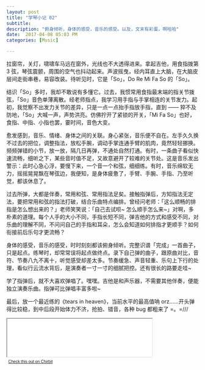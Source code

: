```yaml
---
layout: post
title: "学琴小记 02"
subtitle:
description: "俯身倾听，身体的感受，音乐的感受。以及，文末有彩蛋，啊哈哈"
date:  2017-04-08 05:03 PM
categories: [Music]

---
```




拉窗帘，关灯，啸啸车马远在窗外，光线也不大透得进来。拿起吉他，用食指拨第 3 弦，琴弦震颤，周围的空气也抖动起来。声波摇曳，经内耳直上大脑，在大脑皮层间走街串巷，易容改装。待听见时，它是「So」，Do Re Mi Fa So 的「So」。



结识「So」多时，我却不敢说有多懂它。过去，我惯常用食指最末端的指关节拨弦，「So」音色单薄离散。经老师指点，我学习用手指与手掌相连的关节发力。起初，我觉察不出发力关节的差异，只是一点一点抬手指放手指，直到 —— 猝不及防地，「So」大喊一声，声势洪亮。仿佛拧开了紧锁的开关，「Mi Fa So」也好，食指、中指、小指也罢，霎时间，音色大变。



愈发感到，音乐、情绪、身体之间的关联。身心紧张，音乐便不自在。左手久久换不过去的把位，调整指法，放松手腕，调动手掌连通手臂的肌肉，竟然轻轻挪换。频频弹错的小节，放一放，隔几日再弹，不通处自然打通。有时，一条曲子看似快速流畅，细听之下，某些音时值不足，又故意避开了较难的关节处。这是音乐发出警示：此时心急心浮，要慢下来，一个音一个和弦，细细练。有时，音乐绵软无力，摇摇晃晃飘在琴弦边，我便知，是身体疲惫了，手臂、手腕、手指、乃至听觉，都该休息了。



过去所弹，大都是伴奏，常用和弦、常用指法足矣。接触指弹后，方知指法无定法，要把常用和弦的指法打破，结合乐曲特点编排。曾经问老师：「这么顺畅的排指是怎么想出来的？」老师笑笑说：「自己去试呗~ 怎么顺手怎么来~」对啊，多朴素的道理。每个人手的大小不同，手指长短不同，弹吉他的方式和感受不同，对乐曲的理解不同，不问问自己的手指和耳朵，怎么会知道如何排指才更顺手？如何衔接前后乐句才更流畅？



身体的感受，音乐的感受，时时刻刻都该俯身倾听。完整识谱「完成」一首曲子，只是起点。练琴时，却常常误将起点做终点。录下自己弹的曲子，跟原曲对比，音符、节奏八九不离十，听觉感受却差太多。节奏缓急、声音轻重、乐句上下行的处理，看似行云流水背后，是演奏者一寸一寸的细腻把控。还有很长的路要走哇~



学了指弹后，就不大喜欢弹唱了。嘿嘿。吉他是和声乐器，不需要其他伴奏，便能独立演奏乐曲。指弹可比弹唱丰富多啦~



最后，放一个最近练的《tears in heaven》，当前水平的最高值呐 orz……开头弹得比较稳，到中后段开始体力不济，抢拍、错音，各种 bug 都粗来了 =。=/// 



<iframe src="//chirb.it/wp/MhpHdp" width= "380px" height = "100px" scrolling="NO" >If you can not see this chirbit, listen to it here http://chirb.it/MhpHdp</iframe>
<br/>
<a href="//chirb.it/MhpHdp" title="tears in heaven practice 170403 | social audio" style="font-family:helvetica,arial,sans-serif;font-size:8pt;text-align:left;margin:5px;">Check this out on Chirbit</a>
​	